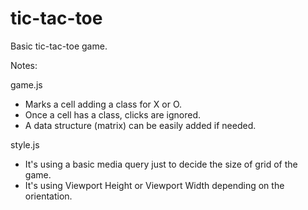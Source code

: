 # tic-tac-toe
Basic tic-tac-toe game.

Notes:

game.js
- Marks a cell adding a class for X or O. 
- Once a cell has a class, clicks are ignored.
- A data structure (matrix) can be easily added if needed.

style.js
- It's using a basic media query just to decide the size of grid of the game.
- It's using Viewport Height or Viewport Width depending on the orientation.
